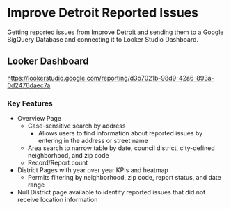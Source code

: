 # Improve Detroit Reported Issues
Getting reported issues from Improve Detroit and sending them to a Google BigQuery Database and connecting it to Looker Studio Dashboard.

## Looker Dashboard
https://lookerstudio.google.com/reporting/d3b7021b-98d9-42a6-893a-0d2476daec7a
### Key Features
- Overview Page
  - Case-sensitive search by address
    -  Allows users to find information about reported issues by entering in the address or street name
  -  Area search to narrow table by date, council district, city-defined neighborhood, and zip code
  -  Record/Report count
- District Pages with year over year KPIs and heatmap
  - Permits filtering by neighborhood, zip code, report status, and date range
- Null District page available to identify reported issues that did not receive location information
